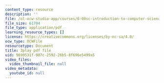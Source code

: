 ```yaml
---
content_type: resource
description: ''
file: /ol-ocw-studio-app/courses/6-00sc-introduction-to-computer-science-and-programming-spring-2011/9699531f987c259226b58f696e5499a5_VqZBqoZgL7k.pdf
file_size: 61704
file_type: application/pdf
learning_resource_types: []
license: https://creativecommons.org/licenses/by-nc-sa/4.0/
ocw_type: OCWFile
resourcetype: Document
title: 3play pdf file
uid: 9699531f-987c-2592-26b5-8f696e5499a5
video_files:
  video_thumbnail_file: null
video_metadata:
  youtube_id: null
---
```

